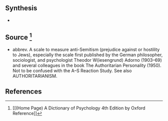 ## Synthesis
- 
## Source [^1]
- abbrev. A scale to measure anti-Semitism (prejudice against or hostility to Jews), especially the scale first published by the German philosopher, sociologist, and psychologist Theodor W(iesengrund) Adorno (1903–69) and several colleagues in the book The Authoritarian Personality (1950). Not to be confused with the A–S Reaction Study. See also AUTHORITARIANISM.
## References

[^1]: [[(Home Page) A Dictionary of Psychology 4th Edition by Oxford Reference]]